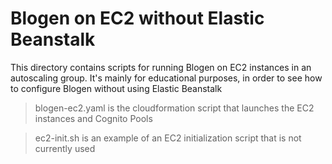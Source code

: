 Blogen on EC2 without Elastic Beanstalk
============================================
This directory contains scripts for running Blogen on EC2 instances in an autoscaling group.
It's mainly for educational purposes, in order to see how to configure Blogen without using Elastic Beanstalk

> blogen-ec2.yaml is the cloudformation script that launches the EC2 instances and Cognito Pools

> ec2-init.sh is an example of an EC2 initialization script that is not currently used 